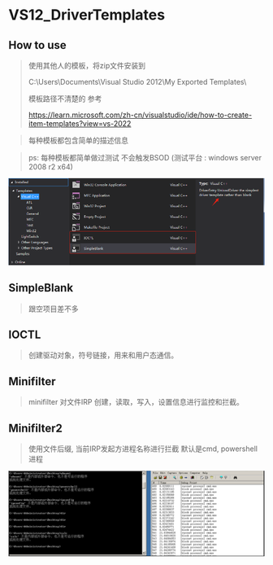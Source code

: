 # VS12_DriverTemplates

## How to use

> 使用其他人的模板，将zip文件安装到
>
> C:\Users<username>\Documents\Visual Studio 2012\My Exported Templates\
>
> 模板路径不清楚的 参考 
>
> https://learn.microsoft.com/zh-cn/visualstudio/ide/how-to-create-item-templates?view=vs-2022

> 每种模板都包含简单的描述信息

> ps:  每种模板都简单做过测试 不会触发BSOD    (测试平台 :  windows server 2008 r2 x64)

![image-20240508152804992](README.assets/image-20240508152804992.png)



## SimpleBlank

> 跟空项目差不多 



## IOCTL

> 创建驱动对象，符号链接，用来和用户态通信。



## Minifilter

> minifilter   对文件IRP 创建，读取，写入，设置信息进行监控和拦截。



## Minifilter2

> 使用文件后缀,  当前IRP发起方进程名称进行拦截  默认是cmd, powershell进程

![image-20240510090541836](README.assets/image-20240510090541836.png)

